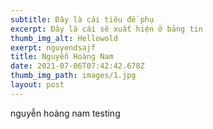 ```yaml
---
subtitle: Đây là cái tiêu đề phụ
excerpt: Đây là cái sẽ xuất hiện ở bảng tin
thumb_img_alt: Hellowold
exerpt: nguyendsajf
title: Nguyễn Hoàng Nam
date: 2021-07-06T07:42:42.678Z
thumb_img_path: images/1.jpg
layout: post
---
```

nguyễn hoàng nam testing